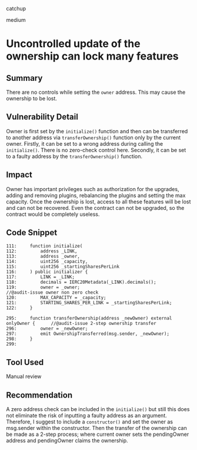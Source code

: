 catchup

medium

# Uncontrolled update of the ownership can lock many features


## Summary
There are no controls while setting the ```owner``` address. This may cause the ownership to be lost. 

## Vulnerability Detail
Owner is first set by the ```initialize()``` function and then can be transferred to another address via ```transferOwnership()``` function only by the current owner.
Firstly, it can be set to a wrong address during calling the ```initialize()```. There is no zero-check control here.
Secondly, it can be set to a faulty address by the ```transferOwnership()``` function.

## Impact
Owner has important privileges such as authorization for the upgrades, adding and removing plugins, rebalancing the plugins and setting the max capacity.
Once the ownership is lost, access to all these features will be lost and can not be recovered. Even the contract can not be upgraded, so the contract would be completely useless.

## Code Snippet
~~~
111:     function initialize(
112:         address _LINK,
113:         address _owner,
114:         uint256 _capacity,
115:         uint256 _startingSharesPerLink
116:     ) public initializer {
117:         LINK = _LINK;
118:         decimals = IERC20Metadata(_LINK).decimals();
119:         owner = _owner;                                     //@audit-issue owner non zero check
120:         MAX_CAPACITY = _capacity;
121:         STARTING_SHARES_PER_LINK = _startingSharesPerLink;
122:     }
~~~

~~~
295:     function transferOwnership(address _newOwner) external onlyOwner {      //@audit-issue 2-step ownership transfer
296:         owner = _newOwner;
297:         emit OwnershipTransferred(msg.sender, _newOwner);
298:     }
299: 
~~~


## Tool Used
Manual review

## Recommendation
A zero address check can be included in the ```initialize()``` but still this does not eliminate the risk of inputting a faulty address as an argument.
Therefore, I suggest to include a ```constructor()``` and set the owner as msg.sender within the constructor.
Then the transfer of the ownership can be made as a 2-step process; where current owner sets the pendingOwner address and pendingOwner claims the ownership.
